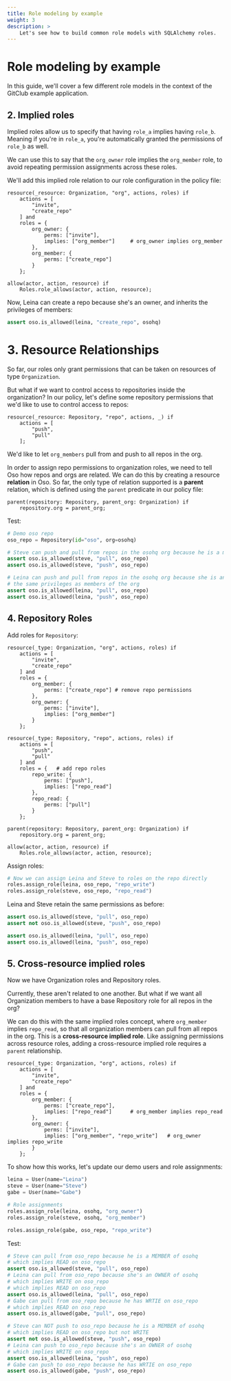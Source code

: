 ```yaml
---
title: Role modeling by example
weight: 3
description: >
    Let's see how to build common role models with SQLAlchemy roles.
---
```


# Role modeling by example

In this guide, we'll cover a few different role models in the context of
the GitClub example application.

## 2. Implied roles

Implied roles allow us to specify that having `role_a` implies having `role_b`. Meaning if you're in `role_a`, you're automatically granted the permissions of `role_b` as well.

We can use this to say that the `org_owner` role implies the `org_member` role, to avoid repeating permission assignments across these roles.

We'll add this implied role relation to our role configuration in the policy file:

```polar
resource(_resource: Organization, "org", actions, roles) if
    actions = [
        "invite",
        "create_repo"
    ] and
    roles = {
        org_owner: {
            perms: ["invite"],
            implies: ["org_member"]     # org_owner implies org_member
        },
        org_member: {
            perms: ["create_repo"]
        }
    };

allow(actor, action, resource) if
    Roles.role_allows(actor, action, resource);
```

Now, Leina can create a repo because she's an owner, and inherits the privileges of members:

```python
assert oso.is_allowed(leina, "create_repo", osohq)
```

# 3. Resource Relationships

So far, our roles only grant permissions that can be taken on resources of type `Organization`.

But what if we want to control access to repositories inside the organization?
In our policy, let's define some repository permissions that we'd like to use to control access to repos:

```polar
resource(_resource: Repository, "repo", actions, _) if
    actions = [
        "push",
        "pull"
    ];
```

We'd like to let `org_members` pull from and push to all repos in the org.

In order to assign repo permissions to organization roles, we need to tell Oso how repos and orgs are related. We can do this by creating a resource **relation** in Oso. So far, the only type of relation supported is a **parent** relation, which is defined using the `parent` predicate in our policy file:

```polar
parent(repository: Repository, parent_org: Organization) if
    repository.org = parent_org;
```

Test:

```python
# Demo oso repo
oso_repo = Repository(id="oso", org=osohq)

# Steve can push and pull from repos in the osohq org because he is a member of the org
assert oso.is_allowed(steve, "pull", oso_repo)
assert oso.is_allowed(steve, "push", oso_repo)

# Leina can push and pull from repos in the osohq org because she is an owner of the org, and therefore has
# the same privileges as members of the org
assert oso.is_allowed(leina, "pull", oso_repo)
assert oso.is_allowed(leina, "push", oso_repo)
```

## 4. Repository Roles

Add roles for `Repository`:

```polar
resource(_type: Organization, "org", actions, roles) if
    actions = [
        "invite",
        "create_repo"
    ] and
    roles = {
        org_member: {
            perms: ["create_repo"] # remove repo permissions
        },
        org_owner: {
            perms: ["invite"],
            implies: ["org_member"]
        }
    };

resource(_type: Repository, "repo", actions, roles) if
    actions = [
        "push",
        "pull"
    ] and
    roles = {   # add repo roles
        repo_write: {
            perms: ["push"],
            implies: ["repo_read"]
        },
        repo_read: {
            perms: ["pull"]
        }
    };

parent(repository: Repository, parent_org: Organization) if
    repository.org = parent_org;

allow(actor, action, resource) if
    Roles.role_allows(actor, action, resource);
```

Assign roles:

```python
# Now we can assign Leina and Steve to roles on the repo directly
roles.assign_role(leina, oso_repo, "repo_write")
roles.assign_role(steve, oso_repo, "repo_read")
```

Leina and Steve retain the same permissions as before:

```python
assert oso.is_allowed(steve, "pull", oso_repo)
assert not oso.is_allowed(steve, "push", oso_repo)

assert oso.is_allowed(leina, "pull", oso_repo)
assert oso.is_allowed(leina, "push", oso_repo)
```

## 5. Cross-resource implied roles

Now we have Organization roles and Repository roles.

Currently, these aren't related to one another. But what if we want all Organization members to have a base Repository role for all repos in the org?

We can do this with the same implied roles concept, where `org_member` implies `repo_read`, so that all organization members can pull from all repos in the org. This is a **cross-resource implied role**. Like assigning permissions across resource roles, adding a cross-resource implied role requires a `parent` relationship.

```polar
resource(_type: Organization, "org", actions, roles) if
    actions = [
        "invite",
        "create_repo"
    ] and
    roles = {
        org_member: {
            perms: ["create_repo"],
            implies: ["repo_read"]      # org_member implies repo_read
        },
        org_owner: {
            perms: ["invite"],
            implies: ["org_member", "repo_write"]   # org_owner implies repo_write
        }
    };
```

To show how this works, let's update our demo users and role assignments:

```python
leina = User(name="Leina")
steve = User(name="Steve")
gabe = User(name="Gabe")

# Role assignments
roles.assign_role(leina, osohq, "org_owner")
roles.assign_role(steve, osohq, "org_member")

roles.assign_role(gabe, oso_repo, "repo_write")
```

Test:

```python
# Steve can pull from oso_repo because he is a MEMBER of osohq
# which implies READ on oso_repo
assert oso.is_allowed(steve, "pull", oso_repo)
# Leina can pull from oso_repo because she's an OWNER of osohq
# which implies WRITE on oso_repo
# which implies READ on oso_repo
assert oso.is_allowed(leina, "pull", oso_repo)
# Gabe can pull from oso_repo because he has WRTIE on oso_repo
# which implies READ on oso_repo
assert oso.is_allowed(gabe, "pull", oso_repo)

# Steve can NOT push to oso_repo because he is a MEMBER of osohq
# which implies READ on oso_repo but not WRITE
assert not oso.is_allowed(steve, "push", oso_repo)
# Leina can push to oso_repo because she's an OWNER of osohq
# which implies WRITE on oso_repo
assert oso.is_allowed(leina, "push", oso_repo)
# Gabe can push to oso_repo because he has WRTIE on oso_repo
assert oso.is_allowed(gabe, "push", oso_repo)
```
